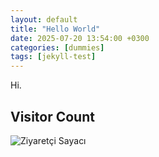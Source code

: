 ```yaml
---
layout: default
title: "Hello World"
date: 2025-07-20 13:54:00 +0300
categories: [dummies]
tags: [jekyll-test]
---
```


Hi.

## Visitor Count

<img src="https://count.getloli.com/@dogujen-github?theme=booru-twifanartsfw" alt="Ziyaretçi Sayacı">
